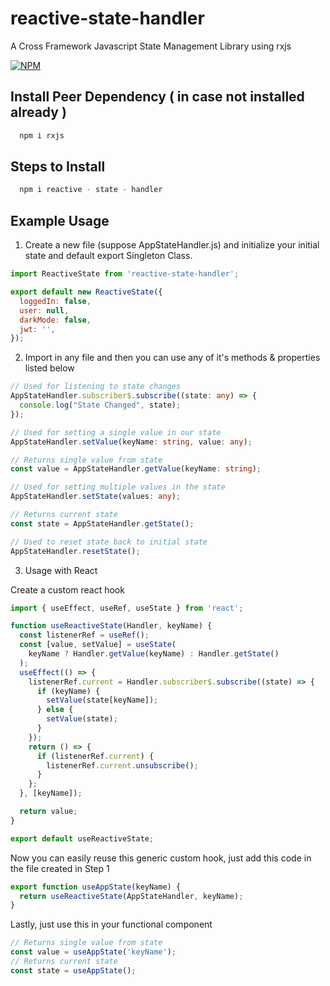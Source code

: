 # reactive-state-handler

A Cross Framework Javascript State Management Library using rxjs

[![NPM](https://nodei.co/npm/reactive-state-handler.png?downloads=true)](https://nodei.co/npm/reactive-state-handler/)

## Install Peer Dependency ( in case not installed already )

```javascript
  npm i rxjs
```

## Steps to Install

```javascript
  npm i reactive - state - handler
```

## Example Usage

1. Create a new file (suppose AppStateHandler.js) and initialize your initial state and default export Singleton Class.

```javascript
import ReactiveState from 'reactive-state-handler';

export default new ReactiveState({
  loggedIn: false,
  user: null,
  darkMode: false,
  jwt: '',
});
```

2. Import in any file and then you can use any of it's methods & properties listed below

```typescript
// Used for listening to state changes
AppStateHandler.subscriber$.subscribe((state: any) => {
  console.log("State Changed", state);
});

// Used for setting a single value in our state
AppStateHandler.setValue(keyName: string, value: any);

// Returns single value from state
const value = AppStateHandler.getValue(keyName: string);

// Used for setting multiple values in the state
AppStateHandler.setState(values: any);

// Returns current state
const state = AppStateHandler.getState();

// Used to reset state back to initial state
AppStateHandler.resetState();
```

3. Usage with React

Create a custom react hook

```javascript
import { useEffect, useRef, useState } from 'react';

function useReactiveState(Handler, keyName) {
  const listenerRef = useRef();
  const [value, setValue] = useState(
    keyName ? Handler.getValue(keyName) : Handler.getState()
  );
  useEffect(() => {
    listenerRef.current = Handler.subscriber$.subscribe((state) => {
      if (keyName) {
        setValue(state[keyName]);
      } else {
        setValue(state);
      }
    });
    return () => {
      if (listenerRef.current) {
        listenerRef.current.unsubscribe();
      }
    };
  }, [keyName]);

  return value;
}

export default useReactiveState;
```

Now you can easily reuse this generic custom hook, just add this code in the file created in Step 1

```javascript
export function useAppState(keyName) {
  return useReactiveState(AppStateHandler, keyName);
}
```

Lastly, just use this in your functional component

```javascript
// Returns single value from state
const value = useAppState('keyName');
// Returns current state
const state = useAppState();
```
